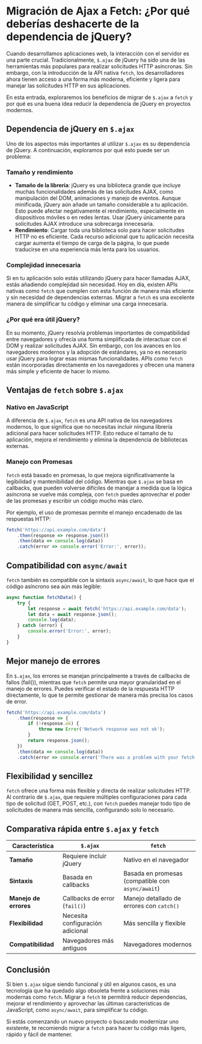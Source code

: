 # Migración de Ajax a Fetch: ¿Por qué deberías deshacerte de la dependencia de jQuery?

Cuando desarrollamos aplicaciones web, la interacción con el servidor es una parte crucial. Tradicionalmente, `$.ajax` de jQuery ha sido una de las herramientas más populares para realizar solicitudes HTTP asíncronas. Sin embargo, con la introducción de la API nativa `fetch`, los desarrolladores ahora tienen acceso a una forma más moderna, eficiente y ligera para manejar las solicitudes HTTP en sus aplicaciones.

En esta entrada, exploraremos los beneficios de migrar de `$.ajax` a `fetch` y por qué es una buena idea reducir la dependencia de jQuery en proyectos modernos.

## Dependencia de jQuery en `$.ajax`

Uno de los aspectos más importantes al utilizar `$.ajax` es su dependencia de jQuery. A continuación, exploramos por qué esto puede ser un problema:

### Tamaño y rendimiento

- **Tamaño de la librería**: jQuery es una biblioteca grande que incluye muchas funcionalidades además de las solicitudes AJAX, como manipulación del DOM, animaciones y manejo de eventos. Aunque minificada, jQuery aún añade un tamaño considerable a tu aplicación. Esto puede afectar negativamente el rendimiento, especialmente en dispositivos móviles o en redes lentas. Usar jQuery únicamente para solicitudes AJAX introduce una sobrecarga innecesaria.
- **Rendimiento**: Cargar toda una biblioteca solo para hacer solicitudes HTTP no es eficiente. Cada recurso adicional que tu aplicación necesita cargar aumenta el tiempo de carga de la página, lo que puede traducirse en una experiencia más lenta para los usuarios.

### Complejidad innecesaria

Si en tu aplicación solo estás utilizando jQuery para hacer llamadas AJAX, estás añadiendo complejidad sin necesidad. Hoy en día, existen APIs nativas como `fetch` que cumplen con esta función de manera más eficiente y sin necesidad de dependencias externas. Migrar a `fetch` es una excelente manera de simplificar tu código y eliminar una carga innecesaria.

### ¿Por qué era útil jQuery?

En su momento, jQuery resolvía problemas importantes de compatibilidad entre navegadores y ofrecía una forma simplificada de interactuar con el DOM y realizar solicitudes AJAX. Sin embargo, con los avances en los navegadores modernos y la adopción de estándares, ya no es necesario usar jQuery para lograr esas mismas funcionalidades. APIs como `fetch` están incorporadas directamente en los navegadores y ofrecen una manera más simple y eficiente de hacer lo mismo.

## Ventajas de `fetch` sobre `$.ajax`

### Nativo en JavaScript

A diferencia de `$.ajax`, `fetch` es una API nativa de los navegadores modernos, lo que significa que no necesitas incluir ninguna librería adicional para hacer solicitudes HTTP. Esto reduce el tamaño de tu aplicación, mejora el rendimiento y elimina la dependencia de bibliotecas externas.

### Manejo con Promesas

`fetch` está basado en promesas, lo que mejora significativamente la legibilidad y mantenibilidad del código. Mientras que `$.ajax` se basa en callbacks, que pueden volverse difíciles de manejar a medida que la lógica asíncrona se vuelve más compleja, con `fetch` puedes aprovechar el poder de las promesas y escribir un código mucho más claro.

Por ejemplo, el uso de promesas permite el manejo encadenado de las respuestas HTTP:

```javascript
fetch('https://api.example.com/data')
    .then(response => response.json())
    .then(data => console.log(data))
    .catch(error => console.error('Error:', error));
```

## Compatibilidad con `async/await`

`fetch` también es compatible con la sintaxis `async/await`, lo que hace que el código asíncrono sea aún más legible:

```javascript
async function fetchData() {
    try {
        let response = await fetch('https://api.example.com/data');
        let data = await response.json();
        console.log(data);
    } catch (error) {
        console.error('Error:', error);
    }
}
```

## Mejor manejo de errores

En `$.ajax`, los errores se manejan principalmente a través de callbacks de fallos (fail()), mientras que `fetch` permite una mayor granularidad en el manejo de errores. Puedes verificar el estado de la respuesta HTTP directamente, lo que te permite gestionar de manera más precisa los casos de error.

```javascript
fetch('https://api.example.com/data')
    .then(response => {
        if (!response.ok) {
            throw new Error('Network response was not ok');
        }
        return response.json();
    })
    .then(data => console.log(data))
    .catch(error => console.error('There was a problem with your fetch operation:', error));
```

## Flexibilidad y sencillez

`fetch` ofrece una forma más flexible y directa de realizar solicitudes HTTP. Al contrario de `$.ajax`, que requiere múltiples configuraciones para cada tipo de solicitud (GET, POST, etc.), con `fetch` puedes manejar todo tipo de solicitudes de manera más sencilla, configurando solo lo necesario.

## Comparativa rápida entre `$.ajax` y `fetch`

| Característica        | `$.ajax`                            | `fetch`                               |
|-----------------------|-------------------------------------|---------------------------------------|
| **Tamaño**            | Requiere incluir jQuery             | Nativo en el navegador                |
| **Sintaxis**          | Basada en callbacks                 | Basada en promesas (compatible con `async/await`) |
| **Manejo de errores** | Callbacks de error (`fail()`)       | Manejo detallado de errores con `catch()` |
| **Flexibilidad**      | Necesita configuración adicional    | Más sencilla y flexible               |
| **Compatibilidad**    | Navegadores más antiguos            | Navegadores modernos                  |

## Conclusión

Si bien `$.ajax` sigue siendo funcional y útil en algunos casos, es una tecnología que ha quedado algo obsoleta frente a soluciones más modernas como `fetch`. Migrar a `fetch` te permitirá reducir dependencias, mejorar el rendimiento y aprovechar las últimas características de JavaScript, como `async/await`, para simplificar tu código.

Si estás comenzando un nuevo proyecto o buscando modernizar uno existente, te recomiendo migrar a `fetch` para hacer tu código más ligero, rápido y fácil de mantener.
